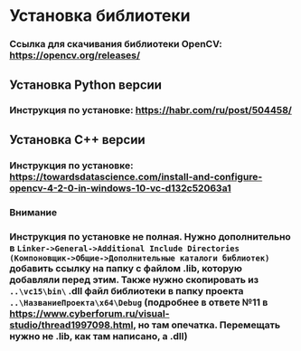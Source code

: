 # Установка библиотеки
### Ссылка для скачивания библиотеки OpenCV: https://opencv.org/releases/
## Установка Python версии
### Инструкция по установке: https://habr.com/ru/post/504458/
## Установка C++ версии
### Инструкция по установке: https://towardsdatascience.com/install-and-configure-opencv-4-2-0-in-windows-10-vc-d132c52063a1
### Внимание 
### Инструкция по установке не полная. Нужно дополнительно в `Linker->General->Additional Include Directories (Компоновщик->Общие->Дополнительные каталоги библиотек)` добавить ссылку на папку с файлом .lib, которую добавляли перед этим. Также нужно скопировать из `..\vc15\bin\` .dll файл библиотеки в папку проекта `..\НазваниеПроекта\x64\Debug` (подробнее в ответе №11 в https://www.cyberforum.ru/visual-studio/thread1997098.html, но там опечатка. Перемещать нужно не .lib, как там написано, а .dll)
